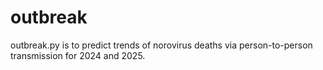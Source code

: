 # outbreak
outbreak.py is to predict trends of norovirus deaths via person-to-person transmission for 2024 and 2025.

